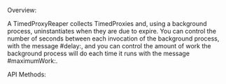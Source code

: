 Overview:

A TimedProxyReaper collects TimedProxies and, using a background process, uninstantiates when they are due to expire. You can control the number of seconds between each invocation of the background process, with the message #delay:, and you can control the amount of work the background process will do each time it runs with the message #maximumWork:.

API Methods:
